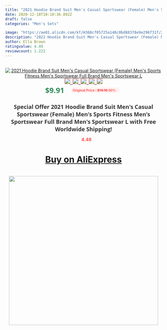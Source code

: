 ```yaml
---
title: "2021 Hoodie Brand Suit Men's Casual Sportswear (Female) Men's Sports Fitness Men's Sportswear Full Brand Men's Sportswear L"
date: 2020-12-18T10:10:36.892Z
draft: false
categories: "Men's Sets"

image: "https://ae01.alicdn.com/kf/H368cf05725a148c0bd88378e9e296f31f/2021-Hoodie-Brand-Suit-Men-s-Casual-Sportswear-Female-Men-s-Sports-Fitness-Men-s-Sportswear.jpg"
description: "2021 Hoodie Brand Suit Men's Casual Sportswear (Female) Men's Sports Fitness Men's Sportswear Full Brand Men's Sportswear L"
author: Ella Brown
ratingvalue: 4.49
reviewcount: 1.222
---
```

<br>
<div style="text-align: center;">
<a href="https://s.click.aliexpress.com/e/_A30Lrr" target="_blank" rel="nofollow noopener noreferrer"><img alt="2021 Hoodie Brand Suit Men's Casual Sportswear (Female) Men's Sports Fitness Men's Sportswear Full Brand Men's Sportswear L" class="magnifier-image" src="https://ae01.alicdn.com/kf/H368cf05725a148c0bd88378e9e296f31f/2021-Hoodie-Brand-Suit-Men-s-Casual-Sportswear-Female-Men-s-Sports-Fitness-Men-s-Sportswear.jpg_640x640.jpg">
<br>
<img style="border:1px solid salmon" src="https://ae01.alicdn.com/kf/H368cf05725a148c0bd88378e9e296f31f/2021-Hoodie-Brand-Suit-Men-s-Casual-Sportswear-Female-Men-s-Sports-Fitness-Men-s-Sportswear.jpg_120x120.jpg">&nbsp;&nbsp;<img style="border:1px solid salmon" src="https://ae01.alicdn.com/kf/H70e7bb15ac99435da03c6d04e44e86d2G/2021-Hoodie-Brand-Suit-Men-s-Casual-Sportswear-Female-Men-s-Sports-Fitness-Men-s-Sportswear.jpg_120x120.jpg">&nbsp;&nbsp;<img style="border:1px solid salmon" src="https://ae01.alicdn.com/kf/Hfe62a6129e8142579f8e267694c51610q/2021-Hoodie-Brand-Suit-Men-s-Casual-Sportswear-Female-Men-s-Sports-Fitness-Men-s-Sportswear.jpg_120x120.jpg">&nbsp;&nbsp;<img style="border:1px solid salmon" src="https://ae01.alicdn.com/kf/Hd146a9171e914eb3b7f002fd9cc47195v/2021-Hoodie-Brand-Suit-Men-s-Casual-Sportswear-Female-Men-s-Sports-Fitness-Men-s-Sportswear.jpg_120x120.jpg">&nbsp;&nbsp;<img style="border:1px solid salmon" src="https://ae01.alicdn.com/kf/H0e5e2e4c50cd466cbcefd43ba1e201c0Y/2021-Hoodie-Brand-Suit-Men-s-Casual-Sportswear-Female-Men-s-Sports-Fitness-Men-s-Sportswear.jpg_120x120.jpg"></a></div><br0>
<div style="text-align: center;"><span style="background-color: white; border: 0px; box-sizing: border-box; color: seagreen; display: inline-block; font-family: &quot;open sans&quot; , &quot;arial&quot; , &quot;helvetica&quot; , sans-serif , &quot;heiti&quot;; font-size: 24px; font-stretch: inherit; font-weight: 700; line-height: inherit; margin: 0px 10px 0px 0px; padding: 0px; vertical-align: middle;">$9.91 </span>
<span style="background: rgb(255 , 241 , 241); border-radius: 3px; border: 0px; box-sizing: border-box; color: #ff4747; display: inline-block; font-family: inherit; font-size: 12px; font-stretch: inherit; font-style: inherit; font-variant: inherit; font-weight: 600; line-height: inherit; margin: 0px; padding: 2px 5px; transform: scale(0.9); vertical-align: middle;">Original Price : <b style="text-decoration: line-through;">$14.16 </b> 30%&nbsp;&nbsp;</span></div>
<h1 style="color: #333333; display: inline-block; font-family: &quot;open sans&quot; , &quot;arial&quot; , &quot;helvetica&quot; , sans-serif , &quot;heiti&quot;; font-size: 18px; font-stretch: inherit; font-weight: 700; text-align: center;">Special Offer 2021 Hoodie Brand Suit Men's Casual Sportswear (Female) Men's Sports Fitness Men's Sportswear Full Brand Men's Sportswear L with Free Worldwide Shipping!</h1>
<div style="color: #ff4747; text-align: center;">
<img src="https://4.bp.blogspot.com/-M0ZcTcb-5uY/XleCXlxnR4I/AAAAAAAAAEc/OrjgMkXV1oMQFaCRZj5HQwOCBcu3w1FegCPcBGAYYCw/s1600/star.png" style="height: 15px;">&nbsp;<b>4.49</b></div>
<div class="button_cont" align="center"><a class="buynow_a" href="https://s.click.aliexpress.com/e/_A30Lrr" target="_blank" rel="nofollow noopener noreferrer"><H1>Buy on AliExpress</H1></a></div><br>
<div class="separator" style="clear: both; text-align: center;">
<img src="https://lh3.googleusercontent.com/-pTy5HemUv9M/XlePHvY0dAI/AAAAAAAAAE4/0nX5iRUoIWY8eMW9Dpxeirr157OZliDIgCLcBGAsYHQ/s1600/badge.gif" width="480">
</div>
